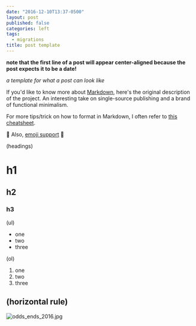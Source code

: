 ```yaml
---
date: "2016-12-10T13:37-0500"
layout: post
published: false
categories: left
tags:
  - migrations
title: post template
---
```


**note that the first line of a post will appear center-aligned because the post expects it to be a date!**

_a template for what a post can look like_

If you'd like to know more about [Markdown](http://daringfireball.net/projects/markdown/), here's the original description of the project. An interesting take on single-source publishing and a brand of functional minimalism.

For more tips/trick on how to format in Markdown, I often refer to [this cheatsheet](https://github.com/adam-p/markdown-here/wiki/Markdown-Cheatsheet).

:pizza: Also, [emoji support](http://www.webpagefx.com/tools/emoji-cheat-sheet/) :pizza:

(headings)

# h1

## h2

### h3

(ul)

- one
- two
- three

(ol)

1. one
1. two
1. three

## (horizontal rule)

![odds_ends_2016.jpg]({{site.baseurl}}/assets/img/odds_ends_2016.jpg)
